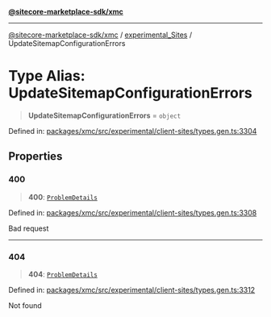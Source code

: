 [**@sitecore-marketplace-sdk/xmc**](../../../../README.md)

***

[@sitecore-marketplace-sdk/xmc](../../../../README.md) / [experimental\_Sites](../README.md) / UpdateSitemapConfigurationErrors

# Type Alias: UpdateSitemapConfigurationErrors

> **UpdateSitemapConfigurationErrors** = `object`

Defined in: [packages/xmc/src/experimental/client-sites/types.gen.ts:3304](https://github.com/Sitecore/marketplace-sdk/blob/main/packages/xmc/src/experimental/client-sites/types.gen.ts#L3304)

## Properties

### 400

> **400**: [`ProblemDetails`](ProblemDetails.md)

Defined in: [packages/xmc/src/experimental/client-sites/types.gen.ts:3308](https://github.com/Sitecore/marketplace-sdk/blob/main/packages/xmc/src/experimental/client-sites/types.gen.ts#L3308)

Bad request

***

### 404

> **404**: [`ProblemDetails`](ProblemDetails.md)

Defined in: [packages/xmc/src/experimental/client-sites/types.gen.ts:3312](https://github.com/Sitecore/marketplace-sdk/blob/main/packages/xmc/src/experimental/client-sites/types.gen.ts#L3312)

Not found
